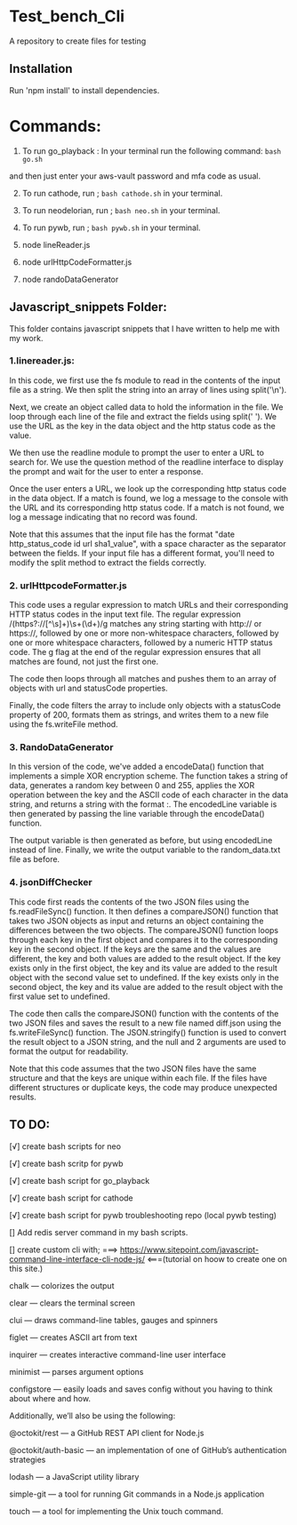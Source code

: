 # Test_bench_Cli

A repository to create files for testing

## Installation

Run 'npm install' to install dependencies.

# Commands:

1. To run go_playback : In your terminal run the following command:
   `bash go.sh `

and then just enter your aws-vault password and mfa code as usual.

2. To run cathode, run ; `bash cathode.sh` in your terminal.

3. To run neodelorian, run ; `bash neo.sh` in your terminal.

4. To run pywb, run ; `bash pywb.sh` in your terminal.

5. node lineReader.js

6. node urlHttpCodeFormatter.js

7. node randoDataGenerator

## Javascript_snippets Folder:

This folder contains javascript snippets that I have written to help me with my work.

### 1.linereader.js:

In this code, we first use the fs module to read in the contents of the input file as a string. We then split the string into an array of lines using split('\n').

Next, we create an object called data to hold the information in the file. We loop through each line of the file and extract the fields using split(' '). We use the URL as the key in the data object and the http status code as the value.

We then use the readline module to prompt the user to enter a URL to search for. We use the question method of the readline interface to display the prompt and wait for the user to enter a response.

Once the user enters a URL, we look up the corresponding http status code in the data object. If a match is found, we log a message to the console with the URL and its corresponding http status code. If a match is not found, we log a message indicating that no record was found.

Note that this assumes that the input file has the format "date http_status_code id url sha1_value", with a space character as the separator between the fields. If your input file has a different format, you'll need to modify the split method to extract the fields correctly.

### 2. urlHttpcodeFormatter.js

This code uses a regular expression to match URLs and their corresponding HTTP status codes in the input text file. The regular expression /(https?:\/\/[^\s]+)\s+(\d+)/g matches any string starting with http:// or https://, followed by one or more non-whitespace characters, followed by one or more whitespace characters, followed by a numeric HTTP status code. The g flag at the end of the regular expression ensures that all matches are found, not just the first one.

The code then loops through all matches and pushes them to an array of objects with url and statusCode properties.

Finally, the code filters the array to include only objects with a statusCode property of 200, formats them as strings, and writes them to a new file using the fs.writeFile method.

### 3. RandoDataGenerator

In this version of the code, we've added a encodeData() function that implements a simple XOR encryption scheme. The function takes a string of data, generates a random key between 0 and 255, applies the XOR operation between the key and the ASCII code of each character in the data string, and returns a string with the format <key>:<encoded data>. The encodedLine variable is then generated by passing the line variable through the encodeData() function.

The output variable is then generated as before, but using encodedLine instead of line. Finally, we write the output variable to the random_data.txt file as before.

### 4. jsonDiffChecker

This code first reads the contents of the two JSON files using the fs.readFileSync() function. It then defines a compareJSON() function that takes two JSON objects as input and returns an object containing the differences between the two objects. The compareJSON() function loops through each key in the first object and compares it to the corresponding key in the second object. If the keys are the same and the values are different, the key and both values are added to the result object. If the key exists only in the first object, the key and its value are added to the result object with the second value set to undefined. If the key exists only in the second object, the key and its value are added to the result object with the first value set to undefined.

The code then calls the compareJSON() function with the contents of the two JSON files and saves the result to a new file named diff.json using the fs.writeFileSync() function. The JSON.stringify() function is used to convert the result object to a JSON string, and the null and 2 arguments are used to format the output for readability.

Note that this code assumes that the two JSON files have the same structure and that the keys are unique within each file. If the files have different structures or duplicate keys, the code may produce unexpected results.

## TO DO:

[√] create bash scripts for neo

[√] create bash scritp for pywb

[√] create bash script for go_playback

[√] create bash script for cathode

[√] create bash script for pywb troubleshooting repo (local pywb testing)

[] Add redis server command in my bash scripts.

[] create custom cli with; ===> https://www.sitepoint.com/javascript-command-line-interface-cli-node-js/ <===(tutorial on hoow to create one on this site.)

chalk — colorizes the output

clear — clears the terminal screen

clui — draws command-line tables, gauges and spinners

figlet — creates ASCII art from text

inquirer — creates interactive command-line user interface

minimist — parses argument options

configstore — easily loads and saves config without you having to think about where and how.

Additionally, we’ll also be using the following:

@octokit/rest — a GitHub REST API client for Node.js

@octokit/auth-basic — an implementation of one of GitHub’s authentication strategies

lodash — a JavaScript utility library

simple-git — a tool for running Git commands in a Node.js application

touch — a tool for implementing the Unix touch command.

